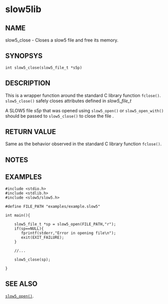 # slow5lib

## NAME
slow5_close - Closes a slow5 file and free its memory.

## SYNOPSYS
`int slow5_close(slow5_file_t *s5p)`

## DESCRIPTION
This is a wrapper function around the standard C library function `fclose()`.
`slow5_close()` safely closes attributes defined in *slow5_file_t*

A SLOW5 file *s5p* that was opened using `slow5_open()` or `slow5_open_with()` should be passed to `slow5_close()` to close the file .

## RETURN VALUE
Same as the behavior observed in the standard C library function `fclose()`.

## NOTES



## EXAMPLES
```
#include <stdio.h>
#include <stdlib.h>
#include <slow5/slow5.h>

#define FILE_PATH "examples/example.slow5"

int main(){

    slow5_file_t *sp = slow5_open(FILE_PATH,"r");
    if(sp==NULL){
       fprintf(stderr,"Error in opening file\n");
       exit(EXIT_FAILURE);
    }

    //...

    slow5_close(sp);

}
```

## SEE ALSO

[`slow5_open()`](slow5_open.md).
